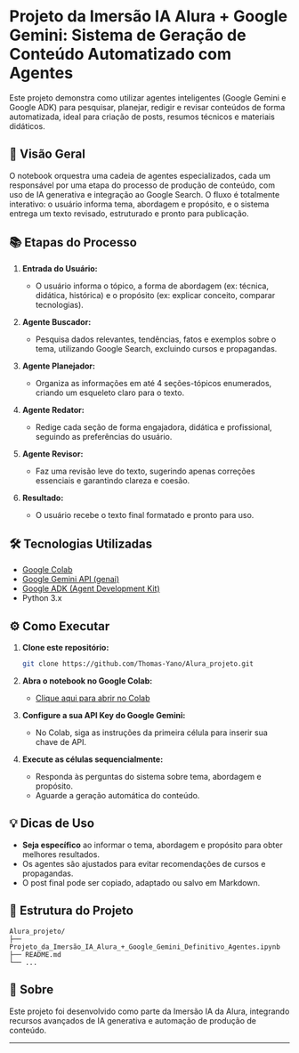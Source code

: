 # Projeto da Imersão IA Alura + Google Gemini: Sistema de Geração de Conteúdo Automatizado com Agentes

Este projeto demonstra como utilizar agentes inteligentes (Google Gemini e Google ADK) para pesquisar, planejar, redigir e revisar conteúdos de forma automatizada, ideal para criação de posts, resumos técnicos e materiais didáticos.

## 🚀 Visão Geral

O notebook orquestra uma cadeia de agentes especializados, cada um responsável por uma etapa do processo de produção de conteúdo, com uso de IA generativa e integração ao Google Search. O fluxo é totalmente interativo: o usuário informa tema, abordagem e propósito, e o sistema entrega um texto revisado, estruturado e pronto para publicação.

## 📚 Etapas do Processo

1. **Entrada do Usuário:**  
   - O usuário informa o tópico, a forma de abordagem (ex: técnica, didática, histórica) e o propósito (ex: explicar conceito, comparar tecnologias).

2. **Agente Buscador:**  
   - Pesquisa dados relevantes, tendências, fatos e exemplos sobre o tema, utilizando Google Search, excluindo cursos e propagandas.

3. **Agente Planejador:**  
   - Organiza as informações em até 4 seções-tópicos enumerados, criando um esqueleto claro para o texto.

4. **Agente Redator:**  
   - Redige cada seção de forma engajadora, didática e profissional, seguindo as preferências do usuário.

5. **Agente Revisor:**  
   - Faz uma revisão leve do texto, sugerindo apenas correções essenciais e garantindo clareza e coesão.

6. **Resultado:**  
   - O usuário recebe o texto final formatado e pronto para uso.

## 🛠️ Tecnologias Utilizadas

- [Google Colab](https://colab.research.google.com/)
- [Google Gemini API (genai)](https://ai.google.dev/)
- [Google ADK (Agent Development Kit)](https://github.com/google/adk)
- Python 3.x

## ⚙️ Como Executar

1. **Clone este repositório:**
   ```bash
   git clone https://github.com/Thomas-Yano/Alura_projeto.git
   ```

2. **Abra o notebook no Google Colab:**
   - [Clique aqui para abrir no Colab](https://colab.research.google.com/github/Thomas-Yano/Alura_projeto/blob/main/Projeto_da_Imers%C3%A3o_IA_Alura_%2B_Google_Gemini_Definitivo_Agentes.ipynb)

3. **Configure a sua API Key do Google Gemini:**
   - No Colab, siga as instruções da primeira célula para inserir sua chave de API.

4. **Execute as células sequencialmente:**
   - Responda às perguntas do sistema sobre tema, abordagem e propósito.
   - Aguarde a geração automática do conteúdo.

## 💡 Dicas de Uso

- **Seja específico** ao informar o tema, abordagem e propósito para obter melhores resultados.
- Os agentes são ajustados para evitar recomendações de cursos e propagandas.
- O post final pode ser copiado, adaptado ou salvo em Markdown.

## 📄 Estrutura do Projeto

```
Alura_projeto/
├── Projeto_da_Imersão_IA_Alura_+_Google_Gemini_Definitivo_Agentes.ipynb
├── README.md
└── ...
```

## 🙋 Sobre

Este projeto foi desenvolvido como parte da Imersão IA da Alura, integrando recursos avançados de IA generativa e automação de produção de conteúdo.

---


